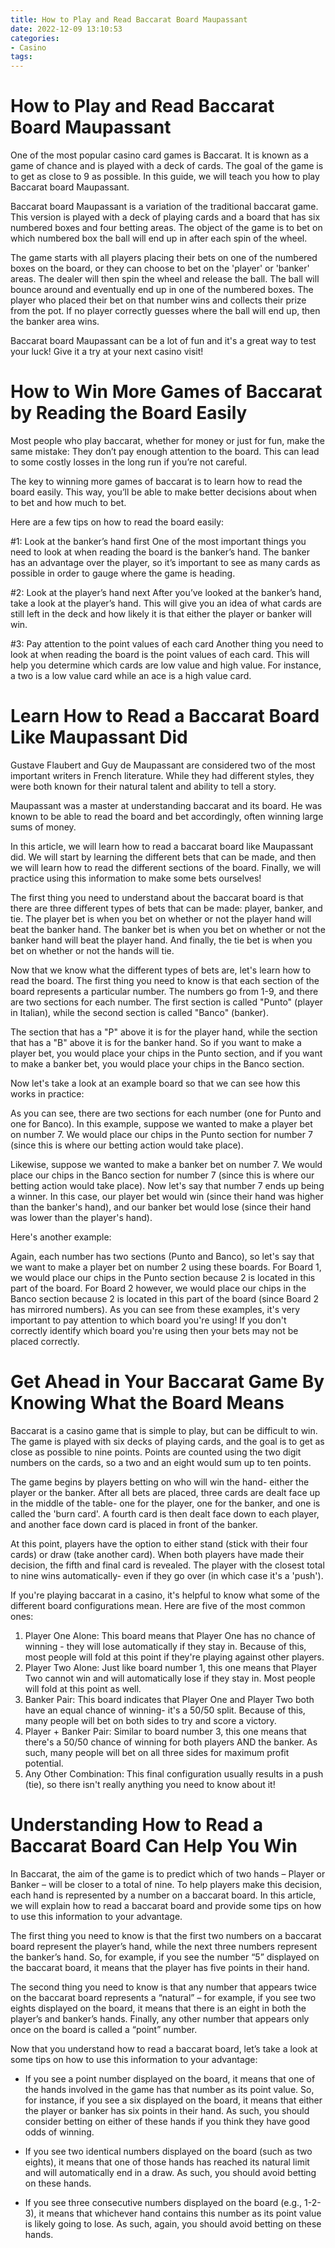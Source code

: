 ```yaml
---
title: How to Play and Read Baccarat Board Maupassant 
date: 2022-12-09 13:10:53
categories:
- Casino
tags:
---
```



#  How to Play and Read Baccarat Board Maupassant 

One of the most popular casino card games is Baccarat. It is known as a game of chance and is played with a deck of cards. The goal of the game is to get as close to 9 as possible. In this guide, we will teach you how to play Baccarat board Maupassant.

Baccarat board Maupassant is a variation of the traditional baccarat game. This version is played with a deck of playing cards and a board that has six numbered boxes and four betting areas. The object of the game is to bet on which numbered box the ball will end up in after each spin of the wheel.

The game starts with all players placing their bets on one of the numbered boxes on the board, or they can choose to bet on the 'player' or 'banker' areas. The dealer will then spin the wheel and release the ball. The ball will bounce around and eventually end up in one of the numbered boxes. The player who placed their bet on that number wins and collects their prize from the pot. If no player correctly guesses where the ball will end up, then the banker area wins.

Baccarat board Maupassant can be a lot of fun and it's a great way to test your luck! Give it a try at your next casino visit!

#  How to Win More Games of Baccarat by Reading the Board Easily 

Most people who play baccarat, whether for money or just for fun, make the same mistake: They don’t pay enough attention to the board. This can lead to some costly losses in the long run if you’re not careful.

The key to winning more games of baccarat is to learn how to read the board easily. This way, you’ll be able to make better decisions about when to bet and how much to bet.

Here are a few tips on how to read the board easily:

#1: Look at the banker’s hand first
One of the most important things you need to look at when reading the board is the banker’s hand. The banker has an advantage over the player, so it’s important to see as many cards as possible in order to gauge where the game is heading.

#2: Look at the player’s hand next
After you’ve looked at the banker’s hand, take a look at the player’s hand. This will give you an idea of what cards are still left in the deck and how likely it is that either the player or banker will win.

#3: Pay attention to the point values of each card
Another thing you need to look at when reading the board is the point values of each card. This will help you determine which cards are low value and high value. For instance, a two is a low value card while an ace is a high value card.

#  Learn How to Read a Baccarat Board Like Maupassant Did 

Gustave Flaubert and Guy de Maupassant are considered two of the most important writers in French literature. While they had different styles, they were both known for their natural talent and ability to tell a story.

Maupassant was a master at understanding baccarat and its board. He was known to be able to read the board and bet accordingly, often winning large sums of money.

In this article, we will learn how to read a baccarat board like Maupassant did. We will start by learning the different bets that can be made, and then we will learn how to read the different sections of the board. Finally, we will practice using this information to make some bets ourselves!

The first thing you need to understand about the baccarat board is that there are three different types of bets that can be made: player, banker, and tie. The player bet is when you bet on whether or not the player hand will beat the banker hand. The banker bet is when you bet on whether or not the banker hand will beat the player hand. And finally, the tie bet is when you bet on whether or not the hands will tie.

Now that we know what the different types of bets are, let's learn how to read the board. The first thing you need to know is that each section of the board represents a particular number. The numbers go from 1-9, and there are two sections for each number. The first section is called "Punto" (player in Italian), while the second section is called "Banco" (banker).

The section that has a "P" above it is for the player hand, while the section that has a "B" above it is for the banker hand. So if you want to make a player bet, you would place your chips in the Punto section, and if you want to make a banker bet, you would place your chips in the Banco section.

Now let's take a look at an example board so that we can see how this works in practice: 


As you can see, there are two sections for each number (one for Punto and one for Banco). In this example, suppose we wanted to make a player bet on number 7. We would place our chips in the Punto section for number 7 (since this is where our betting action would take place).

Likewise, suppose we wanted to make a banker bet on number 7. We would place our chips in the Banco section for number 7 (since this is where our betting action would take place). Now let's say that number 7 ends up being a winner. In this case, our player bet would win (since their hand was higher than the banker's hand), and our banker bet would lose (since their hand was lower than the player's hand).

Here's another example: 



















 

 

 Again, each number has two sections (Punto and Banco), so let's say that we want to make a player bet on number 2 using these boards. For Board 1, we would place our chips in the Punto section because 2 is located in this part of the board. For Board 2 however, we would place our chips in the Banco section because 2 is located in this part of the board (since Board 2 has mirrored numbers). 
As you can see from these examples, it's very important to pay attention to which board you're using! If you don't correctly identify which board you're using then your bets may not be placed correctly.

#  Get Ahead in Your Baccarat Game By Knowing What the Board Means 

Baccarat is a casino game that is simple to play, but can be difficult to win. The game is played with six decks of playing cards, and the goal is to get as close as possible to nine points. Points are counted using the two digit numbers on the cards, so a two and an eight would sum up to ten points.

The game begins by players betting on who will win the hand- either the player or the banker. After all bets are placed, three cards are dealt face up in the middle of the table- one for the player, one for the banker, and one is called the 'burn card'. A fourth card is then dealt face down to each player, and another face down card is placed in front of the banker. 

At this point, players have the option to either stand (stick with their four cards) or draw (take another card). When both players have made their decision, the fifth and final card is revealed. The player with the closest total to nine wins automatically- even if they go over (in which case it's a 'push'). 

If you're playing baccarat in a casino, it's helpful to know what some of the different board configurations mean. Here are five of the most common ones: 

1) Player One Alone: This board means that Player One has no chance of winning - they will lose automatically if they stay in. Because of this, most people will fold at this point if they're playing against other players. 
2) Player Two Alone: Just like board number 1, this one means that Player Two cannot win and will automatically lose if they stay in. Most people will fold at this point as well. 
3) Banker Pair: This board indicates that Player One and Player Two both have an equal chance of winning- it's a 50/50 split. Because of this, many people will bet on both sides to try and score a victory. 
4) Player + Banker Pair: Similar to board number 3, this one means that there's a 50/50 chance of winning for both players AND the banker. As such, many people will bet on all three sides for maximum profit potential. 
5) Any Other Combination: This final configuration usually results in a push (tie), so there isn't really anything you need to know about it!

#  Understanding How to Read a Baccarat Board Can Help You Win

In Baccarat, the aim of the game is to predict which of two hands – Player or Banker – will be closer to a total of nine. To help players make this decision, each hand is represented by a number on a baccarat board. In this article, we will explain how to read a baccarat board and provide some tips on how to use this information to your advantage.

The first thing you need to know is that the first two numbers on a baccarat board represent the player’s hand, while the next three numbers represent the banker’s hand. So, for example, if you see the number “5” displayed on the baccarat board, it means that the player has five points in their hand.

The second thing you need to know is that any number that appears twice on the baccarat board represents a “natural” – for example, if you see two eights displayed on the board, it means that there is an eight in both the player’s and banker’s hands. Finally, any other number that appears only once on the board is called a “point” number.

Now that you understand how to read a baccarat board, let’s take a look at some tips on how to use this information to your advantage:

- If you see a point number displayed on the board, it means that one of the hands involved in the game has that number as its point value. So, for instance, if you see a six displayed on the board, it means that either the player or banker has six points in their hand. As such, you should consider betting on either of these hands if you think they have good odds of winning.

- If you see two identical numbers displayed on the board (such as two eights), it means that one of those hands has reached its natural limit and will automatically end in a draw. As such, you should avoid betting on these hands.

- If you see three consecutive numbers displayed on the board (e.g., 1-2-3), it means that whichever hand contains this number as its point value is likely going to lose. As such, again, you should avoid betting on these hands.